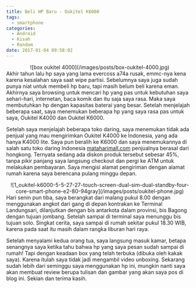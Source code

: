 ```yaml
---
title: Beli HP Baru - Oukitel K6000
tags:
  - smartphone
categories:
  - Android
  - Kisah
  - Random
date: 2017-01-04 09:58:02
---
```

<div align="center">
![box oukitel 4000](/images/posts/box-oukitel-4000.jpg)
</div>
Akhir tahun lalu hp saya yang lama evercoss a74a rusak, emmc-nya kena karena kesalahan saya saat wipe partisi. Sebelumnya saya juga sudah punya niat untuk membeli hp baru, tapi masih belum beli karena eman. Akhirnya saya browsing untuk mencari hp yang pas untuk kebutuhan saya sehari-hari, internetan, baca komik dan itu saja saya rasa. Maka saya membutuhkan hp dengan kapasitas baterai yang besar. Setelah menjelajah beberapa saat, saya menemukan beberapa hp yang saya rasa pas untuk saya, Oukitel K4000 dan Oukitel K6000.

Setelah saya menjelajah beberapa toko daring, saya menemukan tidak ada penjual yang mau mengirimkan Oukitel K4000 ke Indonesia, yang ada hanya K4000 lite. Saya pun beralih ke K6000 dan saya menemukannya di salah satu toko daring Indonesia [mataharimall.com](https://www.mataharimall.com/obn-oukitel-k6000-5-5-grey-1364784.html) penjualnya berasal dari hongkong. Ternyata sedang ada diskon produk tersebut sebesar 45%, tanpa pikir panjang saya langsung checkout dan pergi ke ATM untuk melakukan pembayaran. Saya mengisi alamat pengiriman dengan alamat rumah karena saya berencana pulang minggu depan.
<div align="center">
![1_oukitel-k6000-5-5-27-27-touch-screen-dual-sim-dual-standby-four-core-smart-phone-e2-80-94gray](/images/posts/oukitel-phone.jpg)
</div>
Hari senin pun tiba, saya berangkat dari malang pukul 8.00 dengan menggunakan angkot dari gang di depan kontrakan ke Terminal Landungsari, dilanjutkan dengan bis antarkota dalam provinsi, bis Bagong dengan tujuan jombang. Setelah sampai di terminal saya menunggu bis tujuan solo. Singkat cerita, saya sampai di rumah sekitar pukul 18.30 WIB, karena pada saat itu masih dalam rangka liburan hari raya.

Setelah menyalami kedua orang tua, saya langsung masuk kamar, betapa senangnya saya ketika tahu bahwa hp yang saya pesan sudah sampai di rumah! Tapi dengan keadaan box yang telah terbuka (dibuka oleh kakak saya). Karena itulah saya tidak jadi mengambil video unboxing. Sekarang sudah lebih dari seminggu saya menggunakan hp ini, mungkin nanti saya akan membuat review berupa tulisan dan gambar yang akan saya pos di blog ini. Sekian dan terima kasih.